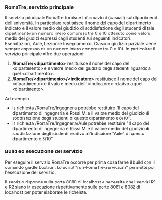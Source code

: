 ### RomaTre, servizio principale
Il servizio principale RomaTre fornisce informazioni (casuali) sui dipartimenti dell'università.
In particolare restituisce il nome del capo del dipartimento indicato e il valore medio del giudizio di soddisfazione degli studenti di tale dipartimento(un numero intero compreso tra 0 e 10 ottenuto come valore medio dei giudizi espressi dagli studenti sui seguenti indicatori: Esercitazioni, Aule, Lezioni e Insegnamento. Ciascun giudizio parziale viene sempre espresso da un numero intero compreso tra 0 e 10).
 In particolare il servizio principale offre due operazioni:
1. **/RomaTre/&lt;dipartimento>** restituisce il nome del capo del &lt;dipartimento> e il valore medio del giudizio degli studenti riguardo a quel &lt;dipartimento>.
2. **/RomaTre/&lt;dipartimento>/&lt;indicatore>** restituisce il nome del capo del &lt;dipartimento> e il valore medio dell' &lt;indicatore> relativo a quel &lt;dipartimento>.

Ad esempio,
* la richiesta /RomaTre/Ingegneria potrebbe restituire "Il capo del dipartimento di Ingegneria è Rossi M. e il valore medio del giudizio di soddisfazione degli studenti di questo dipartimento è 8/10".
* la richiesta /RomaTre/Ingegneria/Aule potrebbe restituire "Il capo del dipartimento di Ingegneria è Rossi M. e il valore medio del giudizio di soddisfazione degli studenti relativo all'indicatore "Aule" di questo dipartimento è 8/10"

### Build ed esecuzione del servizio
Per eseguire il servizio RomaTre occorre per prima cosa farne il build con il comando gradle bootrun.
Lo script "run-RomaTre-service.sh" permette poi l'esecuzione del servizio.

Il servizio risponde sulla porta 8080 di localhost e necessita che i servizi R1 e R2 siano in esecuzione rispettivamente sulle porte 8081 e 8082 di localhost per poter elaborare le richeiste.
